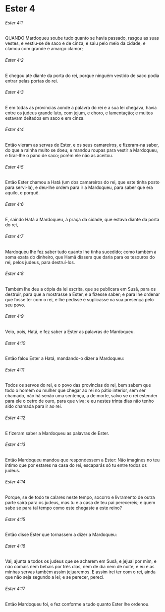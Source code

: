 # Ester 4

###### Ester 4:1

QUANDO Mardoqueu soube tudo quanto se havia passado, rasgou as suas vestes, e vestiu-se de saco e de cinza, e saiu pelo meio da cidade, e clamou com grande e amargo clamor;

###### Ester 4:2

E chegou até diante da porta do rei, porque ninguém vestido de saco podia entrar pelas portas do rei.

###### Ester 4:3

E em todas as províncias aonde a palavra do rei e a sua lei chegava, havia entre os judeus grande luto, com jejum, e choro, e lamentação; e muitos estavam deitados em saco e em cinza.

###### Ester 4:4

Então vieram as servas de Ester, e os seus camareiros, e fizeram-na saber, do que a rainha muito se doeu; e mandou roupas para vestir a Mardoqueu, e tirar-lhe o pano de saco; porém ele não as aceitou.

###### Ester 4:5

Então Ester chamou a Hatá (um dos camareiros do rei, que este tinha posto para servi-la), e deu-lhe ordem para ir a Mardoqueu, para saber que era aquilo, e porquê.

###### Ester 4:6

E, saindo Hatá a Mardoqueu, à praça da cidade, que estava diante da porta do rei,

###### Ester 4:7

Mardoqueu lhe fez saber tudo quanto lhe tinha sucedido; como também a soma exata do dinheiro, que Hamã dissera que daria para os tesouros do rei, pelos judeus, para destruí-los.

###### Ester 4:8

Também lhe deu a cópia da lei escrita, que se publicara em Susã, para os destruir, para que a mostrasse a Ester, e a fizesse saber; e para lhe ordenar que fosse ter com o rei, e lhe pedisse e suplicasse na sua presença pelo seu povo.

###### Ester 4:9

Veio, pois, Hatá, e fez saber a Ester as palavras de Mardoqueu.

###### Ester 4:10

Então falou Ester a Hatá, mandando-o dizer a Mardoqueu:

###### Ester 4:11

Todos os servos do rei, e o povo das províncias do rei, bem sabem que todo o homem ou mulher que chegar ao rei no pátio interior, sem ser chamado, não há senão uma sentença, a de morte, salvo se o rei estender para ele o cetro de ouro, para que viva; e eu nestes trinta dias não tenho sido chamada para ir ao rei.

###### Ester 4:12

E fizeram saber a Mardoqueu as palavras de Ester.

###### Ester 4:13

Então Mardoqueu mandou que respondessem a Ester: Não imagines no teu íntimo que por estares na casa do rei, escaparás só tu entre todos os judeus.

###### Ester 4:14

Porque, se de todo te calares neste tempo, socorro e livramento de outra parte sairá para os judeus, mas tu e a casa de teu pai perecereis; e quem sabe se para tal tempo como este chegaste a este reino?

###### Ester 4:15

Então disse Ester que tornassem a dizer a Mardoqueu:

###### Ester 4:16

Vai, ajunta a todos os judeus que se acharem em Susã, e jejuai por mim, e não comais nem bebais por três dias, nem de dia nem de noite, e eu e as minhas servas também assim jejuaremos. E assim irei ter com o rei, ainda que não seja segundo a lei; e se perecer, pereci.

###### Ester 4:17

Então Mardoqueu foi, e fez conforme a tudo quanto Ester lhe ordenou.

